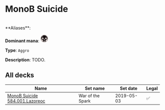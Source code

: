 <!-- This page is automatically generated by Myr: do not update it manually. Changes directly applied here will be lost. -->
# MonoB Suicide
<br/>
**Aliases**: 

**Dominant mana**: <img src="../resources/images/mana/B.png" width="25"/>

**Type**: `Aggro`

**Description**: TODO.








## **All decks**

| Name | Set name | Set date | Legal |
| -----| -------- | -------- | ----- |
| [MonoB Suicide 584.001.Lazoreoc](https://www.mtggoldfish.com/deck/4351098) | War of the Spark | 2019-05-03 | ✅ |



